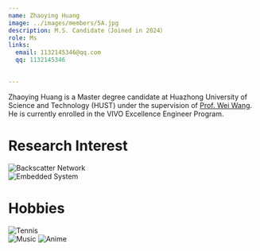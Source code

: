 ```yaml
---
name: Zhaoying Huang
image: ../images/members/5A.jpg
description: M.S. Candidate（Joined in 2024）
role: Ms
links:
  email: 1132145346@qq.com
  qq: 1132145346

  
---
```


Zhaoying Huang is a Master degree candidate at Huazhong University of Science and Technology (HUST) under the supervision of [Prof. Wei Wang](https://eic.hust.edu.cn/professor/wangwei/index.html). He is currently enrolled in the VIVO Excellence Engineer Program.

Research Interest
======
![Backscatter Network](https://iot-book.github.io/8_Backscatter%E9%80%9A%E4%BF%A1/S1_Backscatter%E5%9F%BA%E7%A1%80%E5%8E%9F%E7%90%86/fig/RFID.png)  
![Embedded System](https://pic4.zhimg.com/v2-30735a5f269462cd71e5c2806789f947_r.jpg)

Hobbies
======
![Tennis](https://ts1.cn.mm.bing.net/th/id/R-C.fca663e090cd4f8e0c5a5bae1935111c?rik=gzfV%2fjcVor7nAQ&riu=http%3a%2f%2fn.sinaimg.cn%2fsinakd20220917s%2f303%2fw1623h1080%2f20220917%2f38bb-74a63b1e348c0768fa474c3b39a5b6bc.jpg&ehk=bIwax6SYFxdk40YlFgKsrLhZ5Sl2Yus2mbZfkuM8FLY%3d&risl=&pid=ImgRaw&r=0)  
![Music](https://picx.zhimg.com/80/v2-0ea1f9323e95fcdd897ab7afd8241be2_1440w.webp?source=2c26e567)
![Anime](https://pic1.zhimg.com/80/v2-c10d854dde5b9c05208c2d7f173be57d_1440w.webp?source=2c26e567)